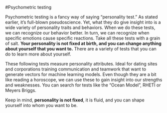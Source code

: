 #Psychometric testing

Psychometric testing is a fancy way of saying “personality test.” As stated earlier, 
it’s full-blown pseudoscience. Yet, what they do give insight into is a wide variety of personality 
traits and behaviors. When we do these tests, we can recognize our behavior better. 
 In turn, we can recognize when specific emotions cause specific reactions. Take 
all these tests with a grain of salt. **Your personality is not fixed at birth, and you can change anything about yourself that you want to.**
There are a variety of tests that you can do to learn more about yourself.

These following tests measure personality attributes. Ideal for dating sites and corporations training communication and teamwork
that want to generate vectors for machine learning models. 
Even though they are a bit like reading a horoscope, we 
can use these to gain insight into our strengths and weaknesses.
You can search for tests like the “Ocean Model”, RHETI or Meyers Briggs. 

Keep in mind, **personality is not fixed**, it is fluid, and you can shape yourself into whom you want to be.
